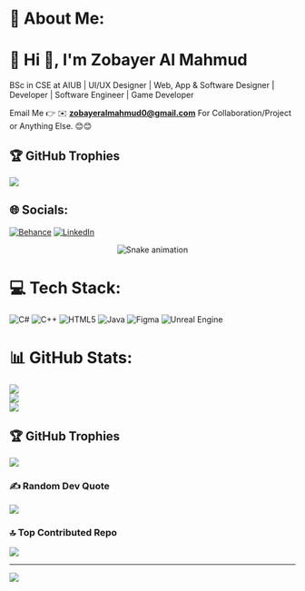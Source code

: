 # 💫 About Me:
# 💫 Hi 👋, I'm Zobayer Al Mahmud
BSc in CSE at AIUB | UI/UX Designer | Web, App & Software Designer | Developer | Software Engineer | Game Developer

Email Me 👉 ✉️ **zobayeralmahmud0@gmail.com** For Collaboration/Project or Anything Else. 😊😊

## 🏆 GitHub Trophies
![](https://github-profile-trophy.vercel.app/?username=alamimran613&theme=radical&no-frame=false&no-bg=false&margin-w=4)

## 🌐 Socials:
[![Behance](https://img.shields.io/badge/Behance-1769ff?logo=behance&logoColor=white)](https://behance.net/https://www.behance.net/zobayeralmahmud) [![LinkedIn](https://img.shields.io/badge/LinkedIn-%230077B5.svg?logo=linkedin&logoColor=white)](https://linkedin.com/in/https://www.linkedin.com/in/zobayer-al-mahmud-652170352/) 

<!-- Snake Game Repo View -->

<div align="center">
  <img src="https://profile-readme-generator.com/assets/snake.svg" alt="Snake animation" />
</div>

# 💻 Tech Stack:
![C#](https://img.shields.io/badge/c%23-%23239120.svg?style=for-the-badge&logo=csharp&logoColor=white) ![C++](https://img.shields.io/badge/c++-%2300599C.svg?style=for-the-badge&logo=c%2B%2B&logoColor=white) ![HTML5](https://img.shields.io/badge/html5-%23E34F26.svg?style=for-the-badge&logo=html5&logoColor=white) ![Java](https://img.shields.io/badge/java-%23ED8B00.svg?style=for-the-badge&logo=openjdk&logoColor=white) ![Figma](https://img.shields.io/badge/figma-%23F24E1E.svg?style=for-the-badge&logo=figma&logoColor=white) ![Unreal Engine](https://img.shields.io/badge/unrealengine-%23313131.svg?style=for-the-badge&logo=unrealengine&logoColor=white)
# 📊 GitHub Stats:
![](https://github-readme-stats.vercel.app/api?username=zobayer-al-mahmud&theme=dark&hide_border=false&include_all_commits=false&count_private=false)<br/>
![](https://nirzak-streak-stats.vercel.app/?user=zobayer-al-mahmud&theme=dark&hide_border=false)<br/>
![](https://github-readme-stats.vercel.app/api/top-langs/?username=zobayer-al-mahmud&theme=dark&hide_border=false&include_all_commits=false&count_private=false&layout=compact)

## 🏆 GitHub Trophies
![](https://github-profile-trophy.vercel.app/?username=zobayer-al-mahmud&theme=radical&no-frame=false&no-bg=true&margin-w=4)

### ✍️ Random Dev Quote
![](https://quotes-github-readme.vercel.app/api?type=horizontal&theme=radical)

### 🔝 Top Contributed Repo
![](https://github-contributor-stats.vercel.app/api?username=zobayer-al-mahmud&limit=5&theme=dark&combine_all_yearly_contributions=true)

---
[![](https://visitcount.itsvg.in/api?id=zobayer-al-mahmud&icon=0&color=0)](https://visitcount.itsvg.in)

<!-- Proudly created with GPRM ( https://gprm.itsvg.in ) -->
